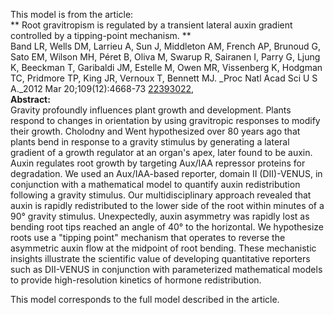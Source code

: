 

This model is from the article:  
** Root gravitropism is regulated by a transient lateral auxin gradient controlled by a tipping-point mechanism. **   
Band LR, Wells DM, Larrieu A, Sun J, Middleton AM, French AP, Brunoud G, Sato
EM, Wilson MH, Péret B, Oliva M, Swarup R, Sairanen I, Parry G, Ljung K,
Beeckman T, Garibaldi JM, Estelle M, Owen MR, Vissenberg K, Hodgman TC,
Pridmore TP, King JR, Vernoux T, Bennett MJ. _Proc Natl Acad Sci U S A._2012
Mar 20;109(12):4668-73
[22393022](http://www.ncbi.nlm.nih.gov/pubmed/22393022),  
**Abstract:**   
Gravity profoundly influences plant growth and development. Plants respond to
changes in orientation by using gravitropic responses to modify their growth.
Cholodny and Went hypothesized over 80 years ago that plants bend in response
to a gravity stimulus by generating a lateral gradient of a growth regulator
at an organ's apex, later found to be auxin. Auxin regulates root growth by
targeting Aux/IAA repressor proteins for degradation. We used an Aux/IAA-based
reporter, domain II (DII)-VENUS, in conjunction with a mathematical model to
quantify auxin redistribution following a gravity stimulus. Our
multidisciplinary approach revealed that auxin is rapidly redistributed to the
lower side of the root within minutes of a 90° gravity stimulus. Unexpectedly,
auxin asymmetry was rapidly lost as bending root tips reached an angle of 40°
to the horizontal. We hypothesize roots use a "tipping point" mechanism that
operates to reverse the asymmetric auxin flow at the midpoint of root bending.
These mechanistic insights illustrate the scientific value of developing
quantitative reporters such as DII-VENUS in conjunction with parameterized
mathematical models to provide high-resolution kinetics of hormone
redistribution.

This model corresponds to the full model described in the article.


